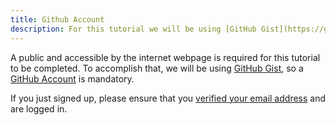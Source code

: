 ```yaml
---
title: Github Account
description: For this tutorial we will be using [GitHub Gist](https://gist.github.com/) so a [GitHub Account](https://www.github.com/) is required.
---
```


A public and accessible by the internet webpage is required for this tutorial to be completed. To accomplish that, we will be using [GitHub Gist](https://gist.github.com/), so a [GitHub Account](https://www.github.com/) is mandatory.

If you just signed up, please ensure that you [verified your email address](https://help.github.com/en/github/getting-started-with-github/verifying-your-email-address) and are logged in.